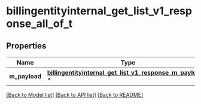 # billingentityinternal_get_list_v1_response_all_of_t

## Properties
Name | Type | Description | Notes
------------ | ------------- | ------------- | -------------
**m_payload** | [**billingentityinternal_get_list_v1_response_m_payload_t**](billingentityinternal_get_list_v1_response_m_payload.md) \* |  | 

[[Back to Model list]](../README.md#documentation-for-models) [[Back to API list]](../README.md#documentation-for-api-endpoints) [[Back to README]](../README.md)


